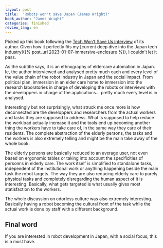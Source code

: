 ```yaml
---
layout: post
title:  "Robots won't save Japan (James Wright)"
book_author: "James Wright"
categories: finished
review_lang: en
---
```


Picked up this book following the [Tech Won't Save Us interview](https://podcasts.apple.com/jp/podcast/robots-arent-the-solution-to-elder-care-w-james-wright/id1507621076?i=1000604448771&l=en) of its author. Given how it perfectly fits my [current deep dive into the Japan tech industry]({% post_url 2023-01-07-immersive-enclosure %}), I couldn't let it pass.

As the subtitle says, it is an ethnography of eldercare automation in Japan. Ie, the author interviewed and analysed pretty much each and every level of the value chain of the robot industry in Japan and the social impact. From political plan, immersion in an elder care home to immersion into the research laboratories in charge of developing the robots or interviews with the developpers in charge of the applications... pretty much every level is in analysed.

Interestingly but not surprisingly, what struck me once more is how deconnected are the developpers and researchers from the actual workers and tasks they are supposed to address. What is supposed to help reduce the workload actually increase it and the tools end up becoming another thing the workers have to take care of, in the same way they care of their residents. The complete abstraction of the elderly persons, the tasks and the workers is also extremely telling and might be the main take away of the whole book.

The elderly persons are basically reduced to an average user, not even based on ergonomic tables or taking into account the specificities of personns in elderly care. The work itself is simplified to standalone tasks, independent of the institutional work or anything happening beside the main task the robot targets. The way they are also reducing elderly care to purely physical tasks and completely disregarding the human aspect of it is interesting. Basically, what gets targeted is what usually gives most statisfaction to the workers.

The whole discussion on odorless culture was also extremely interesting. Basically having a robot becoming the cultural front of the task while the actual work is done by staff with a different background.

## Final word

If you are interested in robot development in Japan, with a social focus, this is a must have.